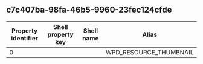 ## c7c407ba-98fa-46b5-9960-23fec124cfde

Property identifier | Shell property key | Shell name | Alias
--- | --- | --- | ---
0 |  |  | WPD_RESOURCE_THUMBNAIL


